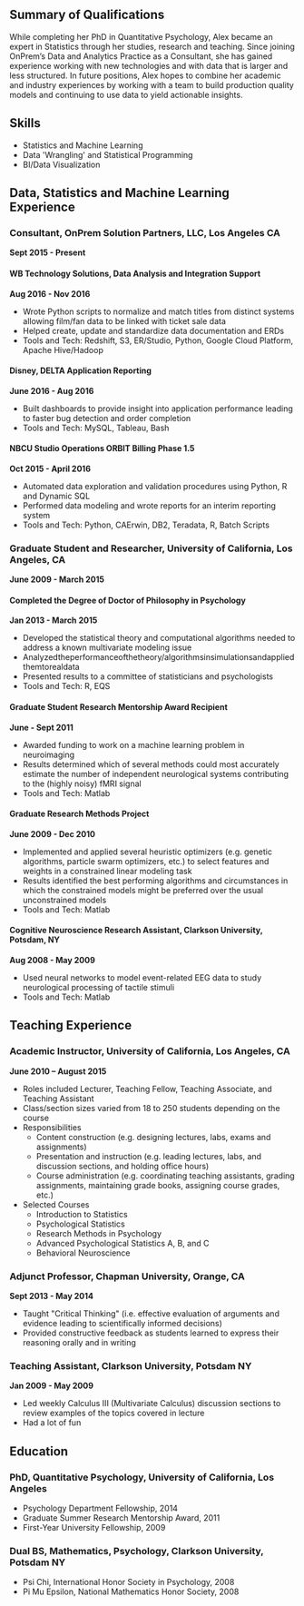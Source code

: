## Summary of Qualifications
While completing her PhD in Quantitative Psychology, Alex became an expert in Statistics through her studies, research and teaching. Since joining OnPrem’s Data and Analytics Practice as a Consultant, she has gained experience working with new technologies and with data that is larger and less structured. In future positions, Alex hopes to combine her academic and industry experiences by working with a team to build production quality models and continuing to use data to yield actionable insights. 

## Skills
* Statistics and Machine Learning
* Data 'Wrangling' and Statistical Programming 
* BI/Data Visualization 

## Data, Statistics and Machine Learning Experience

### Consultant, OnPrem Solution Partners, LLC, Los Angeles CA
**Sept 2015 - Present**

#### WB Technology Solutions, Data Analysis and Integration Support
**Aug 2016 - Nov 2016**
* Wrote Python scripts to normalize and match titles from distinct systems allowing film/fan data to be linked with ticket sale data
* Helped create, update and standardize data documentation and ERDs
* Tools and Tech: Redshift, S3, ER/Studio, Python, Google Cloud Platform, Apache Hive/Hadoop

#### Disney, DELTA Application Reporting 
**June 2016 - Aug 2016**
* Built dashboards to provide insight into application performance leading to faster bug detection and order completion
* Tools and Tech: MySQL, Tableau, Bash

#### NBCU Studio Operations ORBIT Billing Phase 1.5 
**Oct 2015 - April 2016**
* Automated data exploration and validation procedures using Python, R and Dynamic SQL 
* Performed data modeling and wrote reports for an interim reporting system
* Tools and Tech: Python, CAErwin, DB2, Teradata, R, Batch Scripts

### Graduate Student and Researcher, University of California, Los Angeles, CA
**June 2009 - March 2015**

#### Completed the Degree of Doctor of Philosophy in Psychology
**Jan 2013 - March 2015**
* Developed the statistical theory and computational algorithms needed to address a known multivariate modeling issue
* Analyzedtheperformanceofthetheory/algorithmsinsimulationsandappliedthemtorealdata
* Presented results to a committee of statisticians and psychologists
* Tools and Tech: R, EQS

#### Graduate Student Research Mentorship Award Recipient 
**June - Sept 2011**
* Awarded funding to work on a machine learning problem in neuroimaging
* Results determined which of several methods could most accurately estimate the number of independent neurological systems contributing to the (highly noisy) fMRI signal
* Tools and Tech: Matlab

#### Graduate Research Methods Project
**June 2009 - Dec 2010**
* Implemented and applied several heuristic optimizers (e.g. genetic algorithms, particle swarm optimizers, etc.) to select features and weights in a constrained linear modeling task
* Results identified the best performing algorithms and circumstances in which the constrained models might be preferred over the usual unconstrained models
* Tools and Tech: Matlab

#### Cognitive Neuroscience Research Assistant, Clarkson University, Potsdam, NY
**Aug 2008 - May 2009**
* Used neural networks to model event-related EEG data to study neurological processing of tactile stimuli
* Tools and Tech: Matlab

## Teaching Experience

### Academic Instructor, University of California, Los Angeles, CA 
**June 2010 – August 2015**
* Roles included Lecturer, Teaching Fellow, Teaching Associate, and Teaching Assistant
* Class/section sizes varied from 18 to 250 students depending on the course
* Responsibilities
	* Content construction (e.g. designing lectures, labs, exams and assignments)
	* Presentation and instruction (e.g. leading lectures, labs, and discussion sections, and holding office hours)
	* Course administration (e.g. coordinating teaching assistants, grading assignments, maintaining grade books, assigning course grades, etc.)
* Selected Courses
	* Introduction to Statistics
	* Psychological Statistics
	* Research Methods in Psychology
	* Advanced Psychological Statistics A, B, and C 
	* Behavioral Neuroscience

### Adjunct Professor, Chapman University, Orange, CA
**Sept 2013 - May 2014**
* Taught "Critical Thinking" (i.e. effective evaluation of arguments and evidence leading to scientifically informed decisions) 
* Provided constructive feedback as students learned to express their reasoning orally and in writing

### Teaching Assistant, Clarkson University, Potsdam NY
**Jan 2009 - May 2009** 
* Led weekly Calculus III (Multivariate Calculus) discussion sections to review examples of the topics covered in lecture 
* Had a lot of fun

## Education
### PhD, Quantitative Psychology, University of California, Los Angeles
* Psychology Department Fellowship, 2014
* Graduate Summer Research Mentorship Award, 2011 
* First-Year University Fellowship, 2009
### Dual BS, Mathematics, Psychology, Clarkson University, Potsdam NY
* Psi Chi, International Honor Society in Psychology, 2008 
* Pi Mu Epsilon, National Mathematics Honor Society, 2008